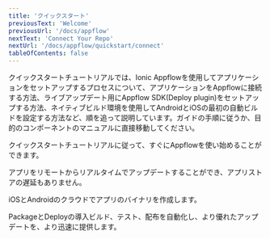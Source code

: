 ```yaml
---
title: 'クイックスタート'
previousText: 'Welcome'
previousUrl: '/docs/appflow'
nextText: 'Connect Your Repo'
nextUrl: '/docs/appflow/quickstart/connect'
tableOfContents: false
---
```


クイックスタートチュートリアルでは、Ionic Appflowを使用してアプリケーションをセットアップするプロセスについて、アプリケーションをAppflowに接続する方法、ライブアップデート用にAppflow SDK(Deploy plugin)をセットアップする方法、ネイティブビルド環境を使用してAndroidとiOSの最初の自動ビルドを設定する方法など、順を追って説明しています。ガイドの手順に従うか、目的のコンポーネントのマニュアルに直接移動してください。

<docs-cards>
  <docs-card header="チュートリアルをはじめる" href="/docs/appflow/quickstart/connect" icon="/docs/assets/icons/guide-quickstart-icon.png">
    <p>クイックスタートチュートリアルに従って、すぐにAppflowを使い始めることができます。</p>
  </docs-card>

  <docs-card header="Deployドキュメント" href="/docs/appflow/deploy/intro" icon="/docs/assets/icons/guide-deploy-icon.png">
    <p>アプリをリモートからリアルタイムでアップデートすることができ、アプリストアの遅延もありません。</p>
  </docs-card>

  <docs-card header="Packageドキュメント" href="/docs/appflow/package/intro" icon="/docs/assets/icons/guide-package-icon.png">
    <p>iOSとAndroidのクラウドでアプリのバイナリを作成します。</p>
  </docs-card>

  <docs-card header="Automationドキュメント" href="/docs/appflow/automation/intro" icon="/docs/assets/icons/guide-automate-icon.png">
    <p>PackageとDeployの導入ビルド、テスト、配布を自動化し、より優れたアップデートを、より迅速に提供します。</p>
  </docs-card>
</docs-cards>
